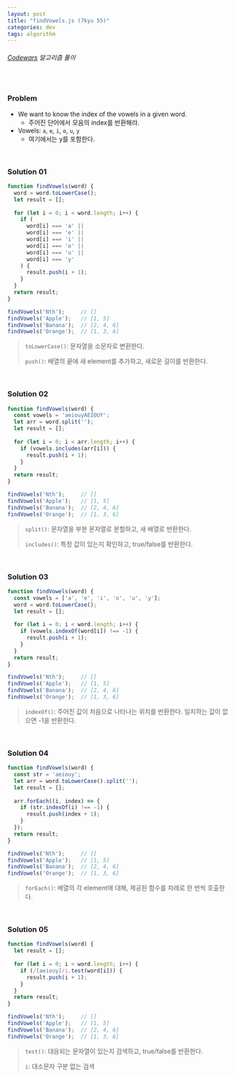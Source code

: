 ```yaml
---
layout: post
title: "findVowels.js (7kyu 55)"
categories: dev
tags: algorithm
---
```


###### [Codewars](https://www.codewars.com) 알고리즘 풀이

<br>

### Problem

- We want to know the index of the vowels in a given word.
  - 주어진 단어에서 모음의 index를 반환해라.
- Vowels: `a`, `e`, `i`, `o`, `u`, `y`
  - 여기에서는 y를 포함한다.

<br>

### Solution 01

```js
function findVowels(word) {
  word = word.toLowerCase();
  let result = [];
  
  for (let i = 0; i < word.length; i++) {
    if (
      word[i] === 'a' ||
      word[i] === 'e' ||
      word[i] === 'i' ||
      word[i] === 'o' ||
      word[i] === 'u' ||
      word[i] === 'y'
    ) {
      result.push(i + 1);
    }
  }
  return result;
}

findVowels('Nth');     // []
findVowels('Apple');   // [1, 5]
findVowels('Banana');  // [2, 4, 6]
findVowels('Orange');  // [1, 3, 6]
```

> `toLowerCase()`: 문자열을 소문자로 변환한다.
>
> `push()`: 배열의 끝에 새 element를 추가하고, 새로운 길이를 반환한다.

<br>

### Solution 02

```js
function findVowels(word) {
  const vowels = 'aeiouyAEIOUY';
  let arr = word.split('');
  let result = [];
  
  for (let i = 0; i < arr.length; i++) {
    if (vowels.includes(arr[i])) {
      result.push(i + 1);
    }
  }
  return result;
}

findVowels('Nth');     // []
findVowels('Apple');   // [1, 5]
findVowels('Banana');  // [2, 4, 6]
findVowels('Orange');  // [1, 3, 6]
```

> `split()`: 문자열을 부분 문자열로 분할하고, 새 배열로 반환한다.
>
> `includes()`: 특정 값이 있는지 확인하고, true/false를 반환한다.

<br>

### Solution 03

```js
function findVowels(word) {
  const vowels = ['a', 'e', 'i', 'o', 'u', 'y'];
  word = word.toLowerCase();
  let result = [];
  
  for (let i = 0; i < word.length; i++) {
    if (vowels.indexOf(word[i]) !== -1) {
      result.push(i + 1);
    }
  }
  return result;
}

findVowels('Nth');     // []
findVowels('Apple');   // [1, 5]
findVowels('Banana');  // [2, 4, 6]
findVowels('Orange');  // [1, 3, 6]
```

> `indexOf()`: 주어진 값이 처음으로 나타나는 위치를 반환한다. 일치하는 값이 없으면 -1을 반환한다.

<br>

### Solution 04

```js
function findVowels(word) {
  const str = 'aeiouy';
  let arr = word.toLowerCase().split('');
  let result = [];
  
  arr.forEach((i, index) => {
    if (str.indexOf(i) !== -1) {
      result.push(index + 1);
    }
  });
  return result;
}

findVowels('Nth');     // []
findVowels('Apple');   // [1, 5]
findVowels('Banana');  // [2, 4, 6]
findVowels('Orange');  // [1, 3, 6]
```

> `forEach()`: 배열의 각 element에 대해, 제공된 함수를 차례로 한 번씩 호출한다.

<br>

### Solution 05

```js
function findVowels(word) {
  let result = [];
  
  for (let i = 0; i < word.length; i++) {
    if (/[aeiouy]/i.test(word[i])) {
      result.push(i + 1);
    }
  }
  return result;
}

findVowels('Nth');     // []
findVowels('Apple');   // [1, 5]
findVowels('Banana');  // [2, 4, 6]
findVowels('Orange');  // [1, 3, 6]
```

> `test()`: 대응되는 문자열이 있는지 검색하고, true/false를 반환한다.
>
> `i`: 대소문자 구분 없는 검색

<br>

<br>